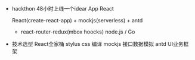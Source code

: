 - hackthon
  48小时上线一个idear
  App React

  React(create-react-app) + mockjs(serverless) + antd
  + react-router-redux(mbox hoocks)
  node.js / Go

- 技术选型
  React全家桶 stylus css 编译 mockjs 接口数据模拟 antd UI业务框架